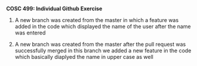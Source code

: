 **COSC 499: Individual Github Exercise**

1. A new branch was created from the master in which a feature was added in the code which displayed the name of the user after the name was entered

2. A new branch was created from the master after the pull request was successfully merged in this branch we added a new feature in the code which basically diaplyed the name in upper case as well